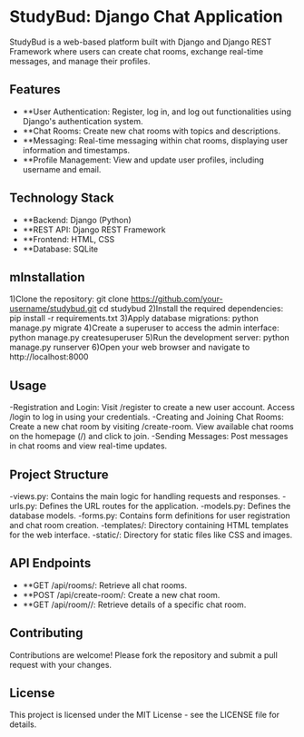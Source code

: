 # StudyBud: Django Chat Application
StudyBud is a web-based platform built with Django and Django REST Framework where users can create chat rooms, exchange real-time messages, and manage their profiles.

## Features
- **User Authentication: Register, log in, and log out functionalities using Django's authentication system.
- **Chat Rooms: Create new chat rooms with topics and descriptions.
- **Messaging: Real-time messaging within chat rooms, displaying user information and timestamps.
- **Profile Management: View and update user profiles, including username and email.

## Technology Stack
- **Backend: Django (Python)
- **REST API: Django REST Framework
- **Frontend: HTML, CSS
- **Database: SQLite

## mInstallation
1)Clone the repository:
   git clone https://github.com/your-username/studybud.git
   cd studybud
2)Install the required dependencies:
   pip install -r requirements.txt
3)Apply database migrations:
   python manage.py migrate
4)Create a superuser to access the admin interface:
   python manage.py createsuperuser
5)Run the development server:
   python manage.py runserver
6)Open your web browser and navigate to http://localhost:8000

## Usage
-Registration and Login: Visit /register to create a new user account. Access /login to log in using your credentials.
-Creating and Joining Chat Rooms: Create a new chat room by visiting /create-room. View available chat rooms on the homepage (/) and click to join.
-Sending Messages: Post messages in chat rooms and view real-time updates.

## Project Structure
-views.py: Contains the main logic for handling requests and responses.
-urls.py: Defines the URL routes for the application.
-models.py: Defines the database models.
-forms.py: Contains form definitions for user registration and chat room creation.
-templates/: Directory containing HTML templates for the web interface.
-static/: Directory for static files like CSS and images.

## API Endpoints
- **GET /api/rooms/: Retrieve all chat rooms.
- **POST /api/create-room/: Create a new chat room.
- **GET /api/room/<id>/: Retrieve details of a specific chat room.

## Contributing
Contributions are welcome! Please fork the repository and submit a pull request with your changes.

## License
This project is licensed under the MIT License - see the LICENSE file for details.


